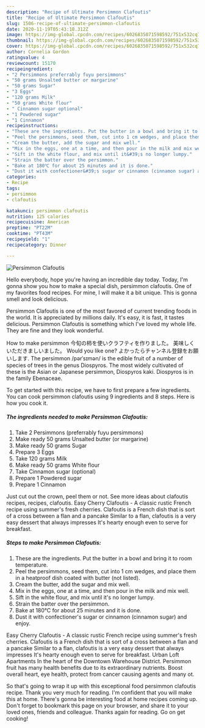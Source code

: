 ```yaml
---
description: "Recipe of Ultimate Persimmon Clafoutis"
title: "Recipe of Ultimate Persimmon Clafoutis"
slug: 1506-recipe-of-ultimate-persimmon-clafoutis
date: 2020-11-19T05:43:18.312Z
image: https://img-global.cpcdn.com/recipes/6026835071598592/751x532cq70/persimmon-clafoutis-recipe-main-photo.jpg
thumbnail: https://img-global.cpcdn.com/recipes/6026835071598592/751x532cq70/persimmon-clafoutis-recipe-main-photo.jpg
cover: https://img-global.cpcdn.com/recipes/6026835071598592/751x532cq70/persimmon-clafoutis-recipe-main-photo.jpg
author: Cornelia Gordon
ratingvalue: 4
reviewcount: 15170
recipeingredient:
- "2 Persimmons preferrably fuyu persimmons"
- "50 grams Unsalted butter or margarine"
- "50 grams Sugar"
- "3 Eggs"
- "120 grams Milk"
- "50 grams White flour"
- " Cinnamon sugar optional"
- "1 Powdered sugar"
- "1 Cinnamon"
recipeinstructions:
- "These are the ingredients. Put the butter in a bowl and bring it to room temperature."
- "Peel the persimmons, seed them, cut into 1 cm wedges, and place them in a heatproof dish coated with butter (not listed)."
- "Cream the butter, add the sugar and mix well."
- "Mix in the eggs, one at a time, and then pour in the milk and mix well."
- "Sift in the white flour, and mix until it&#39;s no longer lumpy."
- "Strain the batter over the persimmon."
- "Bake at 180℃ for about 25 minutes and it is done."
- "Dust it with confectioner&#39;s sugar or cinnamon (cinnamon sugar) and enjoy."
categories:
- Recipe
tags:
- persimmon
- clafoutis

katakunci: persimmon clafoutis 
nutrition: 125 calories
recipecuisine: American
preptime: "PT22M"
cooktime: "PT43M"
recipeyield: "1"
recipecategory: Dinner

---
```



![Persimmon Clafoutis](https://img-global.cpcdn.com/recipes/6026835071598592/751x532cq70/persimmon-clafoutis-recipe-main-photo.jpg)

Hello everybody, hope you're having an incredible day today. Today, I'm gonna show you how to make a special dish, persimmon clafoutis. One of my favorites food recipes. For mine, I will make it a bit unique. This is gonna smell and look delicious.

Persimmon Clafoutis is one of the most favored of current trending foods in the world. It is appreciated by millions daily. It's easy, it is fast, it tastes delicious. Persimmon Clafoutis is something which I've loved my whole life. They are fine and they look wonderful.

How to make persimmon 今旬の柿を使いクラフティを作りました。 美味しくいただきましいました。 Would you like one? よかったらチャンネル登録をお願いします. The persimmon /pərˈsɪmən/ is the edible fruit of a number of species of trees in the genus Diospyros. The most widely cultivated of these is the Asian or Japanese persimmon, Diospyros kaki. Diospyros is in the family Ebenaceae.


To get started with this recipe, we have to first prepare a few ingredients. You can cook persimmon clafoutis using 9 ingredients and 8 steps. Here is how you cook it.

<!--inarticleads1-->

##### The ingredients needed to make Persimmon Clafoutis:

1. Take 2 Persimmons (preferrably fuyu persimmons)
1. Make ready 50 grams Unsalted butter (or margarine)
1. Make ready 50 grams Sugar
1. Prepare 3 Eggs
1. Take 120 grams Milk
1. Make ready 50 grams White flour
1. Take  Cinnamon sugar (optional)
1. Prepare 1 Powdered sugar
1. Prepare 1 Cinnamon


Just cut out the crown, peel them or not. See more ideas about clafoutis recipes, recipes, clafoutis. Easy Cherry Clafoutis - A classic rustic French recipe using summer&#39;s fresh cherries. Clafoutis is a French dish that is sort of a cross between a flan and a pancake Similar to a flan, clafoutis is a very easy dessert that always impresses It&#39;s hearty enough even to serve for breakfast. 

<!--inarticleads2-->

##### Steps to make Persimmon Clafoutis:

1. These are the ingredients. Put the butter in a bowl and bring it to room temperature.
1. Peel the persimmons, seed them, cut into 1 cm wedges, and place them in a heatproof dish coated with butter (not listed).
1. Cream the butter, add the sugar and mix well.
1. Mix in the eggs, one at a time, and then pour in the milk and mix well.
1. Sift in the white flour, and mix until it&#39;s no longer lumpy.
1. Strain the batter over the persimmon.
1. Bake at 180℃ for about 25 minutes and it is done.
1. Dust it with confectioner&#39;s sugar or cinnamon (cinnamon sugar) and enjoy.


Easy Cherry Clafoutis - A classic rustic French recipe using summer&#39;s fresh cherries. Clafoutis is a French dish that is sort of a cross between a flan and a pancake Similar to a flan, clafoutis is a very easy dessert that always impresses It&#39;s hearty enough even to serve for breakfast. Urban Loft Apartments In the heart of the Downtown Warehouse District. Persimmon fruit has many health benefits due to its extraordinary nutrients. Boost overall heart, eye health, protect from cancer causing agents and many ot. 

So that's going to wrap it up with this exceptional food persimmon clafoutis recipe. Thank you very much for reading. I'm confident that you will make this at home. There's gonna be interesting food at home recipes coming up. Don't forget to bookmark this page on your browser, and share it to your loved ones, friends and colleague. Thanks again for reading. Go on get cooking!
